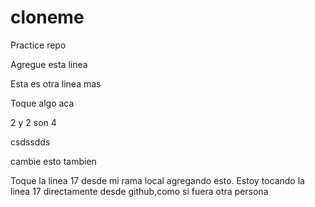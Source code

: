 # cloneme
Practice repo

Agregue esta linea

Esta es otra linea mas

Toque algo aca

2 y 2 son 4


csdssdds

cambie esto tambien

Toque la linea 17 desde mi rama local agregando esto. Estoy tocando la linea 17 directamente desde github,como si fuera otra persona

